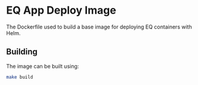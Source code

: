 # EQ App Deploy Image
The Dockerfile used to build a base image for deploying EQ containers with Helm.

## Building
The image can be built using:

```sh
make build
```

